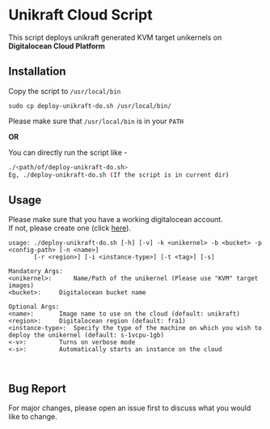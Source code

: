 # Unikraft Cloud Script

This script deploys unikraft generated KVM target unikernels on **Digitalocean Cloud Platform**

## Installation

Copy the script to `/usr/local/bin` 

```
sudo cp deploy-unikraft-do.sh /usr/local/bin/
```
Please make sure that `/usr/local/bin` is in your `PATH`

**OR**

You can directly run the script like - 

```bash
./<path/of/deploy-unikraft-do.sh>
Eg, ./deploy-unikraft-do.sh (If the script is in current dir)
```


## Usage
Please make sure that you have a working digitalocean account.  
If not, please create one (click [here](https://www.digitalocean.com/)).
 

```
usage: ./deploy-unikraft-do.sh [-h] [-v] -k <unikernel> -b <bucket> -p <config-path> [-n <name>]
       [-r <region>] [-i <instance-type>] [-t <tag>] [-s]

Mandatory Args:
<unikernel>: 	  Name/Path of the unikernel (Please use "KVM" target images) 
<bucket>: 	  Digitalocean bucket name

Optional Args:
<name>: 	  Image name to use on the cloud (default: unikraft)
<region>: 	  Digitalocean region (default: fra1)
<instance-type>:  Specify the type of the machine on which you wish to deploy the unikernel (default: s-1vcpu-1gb) 
<-v>: 		  Turns on verbose mode
<-s>: 		  Automatically starts an instance on the cloud



```

## Bug Report
For major changes, please open an issue first to discuss what you would like to change.
